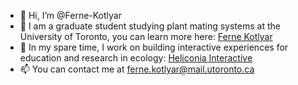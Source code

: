 - 👋 Hi, I’m @Ferne-Kotlyar
- 🌱 I am a graduate student studying plant mating systems at the University of Toronto, you can learn more here: [Ferne Kotlyar](http://ferne-kotlyar.com)
- 🦫 In my spare time, I work on building interactive experiences for education and research in ecology: [Heliconia Interactive](https://heliconiainteractive.com)
- 📫 You can contact me at ferne.kotlyar@mail.utoronto.ca

<!---
Ferne-Kotlyar/Ferne-Kotlyar is a ✨ special ✨ repository because its `README.md` (this file) appears on your GitHub profile.
You can click the Preview link to take a look at your changes.
--->
